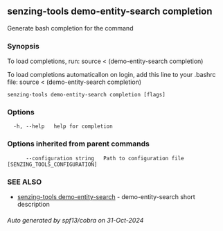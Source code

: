 ## senzing-tools demo-entity-search completion

Generate bash completion for the command

### Synopsis

To load completions, run:
source < (demo-entity-search completion)

To load completions automaticallon on login, add this line to your .bashrc file:
source < (demo-entity-search completion)


```
senzing-tools demo-entity-search completion [flags]
```

### Options

```
  -h, --help   help for completion
```

### Options inherited from parent commands

```
      --configuration string   Path to configuration file [SENZING_TOOLS_CONFIGURATION]
```

### SEE ALSO

* [senzing-tools demo-entity-search](senzing-tools_demo-entity-search.md)	 - demo-entity-search short description

###### Auto generated by spf13/cobra on 31-Oct-2024
